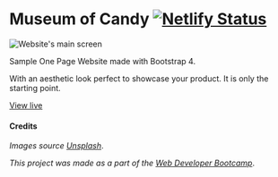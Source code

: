 # Museum of Candy [![Netlify Status](https://api.netlify.com/api/v1/badges/24041f17-c3a1-4d2a-81fe-2383588e2486/deploy-status)](https://app.netlify.com/sites/blissful-fermi-ad5bc2/deploys)

![Website's main screen](https://luisgrt.netlify.com/static/images/moc.jpg "Website's main screen")

Sample One Page Website made with Bootstrap 4.

With an aesthetic look perfect to showcase your product. It is only the starting point.

[View live](https://moc.luisgerman.tech/)

#### Credits

_Images source [Unsplash](https://unsplash.com/)_.

_This project was made as a part of the [Web Developer Bootcamp](https://www.udemy.com/course/the-web-developer-bootcamp/)_.
